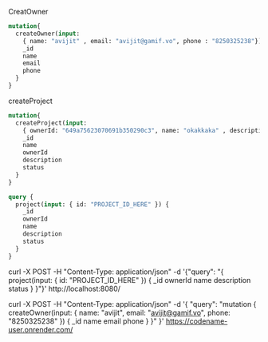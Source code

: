 CreatOwner
```graphql
mutation{
  createOwner(input:
    { name: "avijit" , email: "avijit@gamif.vo", phone : "8250325238"}){
    _id
    name
    email
    phone
  }
}
```
createProject

```graphql
mutation{
  createProject(input:
    { ownerId: "649a75623070691b350290c3", name: "okakkaka" , description :"ojcmfmvldsvmds", status: NOT_STARTED}){
    _id
    name
    ownerId
    description
    status
  }
}
```
```graphql
query {
  project(input: { id: "PROJECT_ID_HERE" }) {
    _id
    ownerId
    name
    description
    status
  }
}
```

curl -X POST -H "Content-Type: application/json" -d '{"query": "{ project(input: { id: \"PROJECT_ID_HERE\" }) { _id ownerId name description status } }"}' http://localhost:8080/


curl -X POST -H "Content-Type: application/json" -d '{ 
  "query": "mutation { createOwner(input: { name: \"avijit\", email: \"avijit@gamif.vo\", phone: \"8250325238\" }) { _id name email phone } }"
}' https://codename-user.onrender.com/
